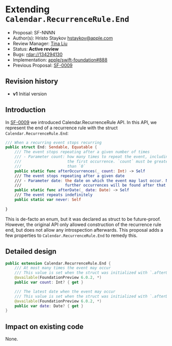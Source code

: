 # Extending `Calendar.RecurrenceRule.End`


* Proposal: SF-NNNN
* Author(s): Hristo Staykov <hstaykov@apple.com>
* Review Manager: [Tina Liu](https://github.com/itingliu)
* Status: **Active review**
* Bugs: <rdar://134294130>
* Implementation: [apple/swift-foundation#888](https://github.com/apple/swift-foundation/pull/888)
* Previous Proposal: [SF-0009](0009-calendar-recurrence-rule.md)

## Revision history

* **v1** Initial version

## Introduction

In [SF-0009](0009-calendar-recurrence-rule.md) we introduced Calendar.RecurrenceRule API. In this API, we represent the end of a recurrence rule with the struct `Calendar.RecurrenceRule.End`:

```swift
/// When a recurring event stops recurring
public struct End: Sendable, Equatable {
    /// The event stops repeating after a given number of times
    /// - Parameter count: how many times to repeat the event, including
    ///                    the first occurrence. `count` must be greater
    ///                    than `0`
    public static func afterOccurrences(_ count: Int) -> Self
    /// The event stops repeating after a given date
    /// - Parameter date: the date on which the event may last occur. No
    ///                   further occurrences will be found after that
    public static func afterDate(_ date: Date) -> Self
    /// The event repeats indefinitely
    public static var never: Self
    
}
```

This is de-facto an enum, but it was declared as struct to be future-proof. However, the original API only allowed construction of the recurrence rule end, but does not allow any introspection afterwards. This proposal adds a few properties to `Calendar.RecurrenceRule.End` to remedy this.

## Detailed design

```swift
public extension Calendar.RecurrenceRule.End {
    /// At most many times the event may occur
    /// This value is set when the struct was initialized with `.afterOccurrences()`
    @available(FoundationPreview 6.0.2, *)
    public var count: Int? { get }

    /// The latest date when the event may occur
    /// This value is set when the struct was initialized with `.afterDate()`
    @available(FoundationPreview 6.0.2, *)
    public var date: Date? { get }
}
```

## Impact on existing code

None.

